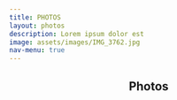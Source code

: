 ```yaml
---
title: PHOTOS
layout: photos
description: Lorem ipsum dolor est
image: assets/images/IMG_3762.jpg
nav-menu: true
---
```


<!-- Main -->
<div id="main" class="alt">

<!-- One -->
<section id="one">
    <div class="inner">
        <header class="major">
            <h1>Photos</h1>
        </header>

<!-- Content -->

<span class="image fit"><img src="{% link assets/images/banner.jpg %}" alt="" /></span>
<div class="box alt">
    <div class="row 50% uniform">
        <div class="4u"><span class="image fit"><img src="{% link assets/images/DSCF5110.JPG %}" alt="" /></span></div>
        <div class="4u"><span class="image fit"><img src="{% link assets/images/DSCF5111.JPG %}" alt="" /></span></div>
        <div class="4u$"><span class="image fit"><img src="{% link assets/images/DSCF5112.JPG %}" alt="" /></span></div>
        <!-- Break -->
        <div class="4u"><span class="image fit"><img src="{% link assets/images/DSCF5113.JPG %}" alt="" /></span></div>
        <div class="4u"><span class="image fit"><img src="{% link assets/images/DSCF5114.JPG %}" alt="" /></span></div>
        <div class="4u$"><span class="image fit"><img src="{% link assets/images/DSCF5115.JPG %}" alt="" /></span></div>
        <!-- Break -->
        <div class="4u"><span class="image fit"><img src="{% link assets/images/DSCF5118.JPG %}" alt="" /></span></div>
        <div class="4u"><span class="image fit"><img src="{% link assets/images/DSCF5119.JPG %}" alt="" /></span></div>
        <div class="4u$"><span class="image fit"><img src="{% link assets/images/DSCF5120.JPG %}" alt="" /></span></div>
                <!-- Break -->
        <div class="4u"><span class="image fit"><img src="{% link assets/images/what1.jpeg %}" alt="" /></span></div>
        <div class="4u"><span class="image fit"><img src="{% link assets/images/what2.jpeg %}" alt="" /></span></div>
        <div class="4u$"><span class="image fit"><img src="{% link assets/images/what3.jpeg %}" alt="" /></span></div>
                <!-- Break -->
        <div class="4u"><span class="image fit"><img src="{% link assets/images/what4.jpeg %}" alt="" /></span></div>
        <div class="4u"><span class="image fit"><img src="{% link assets/images/what5.jpeg %}" alt="" /></span></div>
        <div class="4u$"><span class="image fit"><img src="{% link assets/images/what6.jpeg %}" alt="" /></span></div>
                <!-- Break -->
        <div class="4u"><span class="image fit"><img src="{% link assets/images/what7.jpeg %}" alt="" /></span></div>
        <div class="4u"><span class="image fit"><img src="{% link assets/images/what8.jpeg %}" alt="" /></span></div>
        <div class="4u$"><span class="image fit"><img src="{% link assets/images/what9.jpeg %}" alt="" /></span></div>
    </div>
</div>

</div>
</section>

</div>
